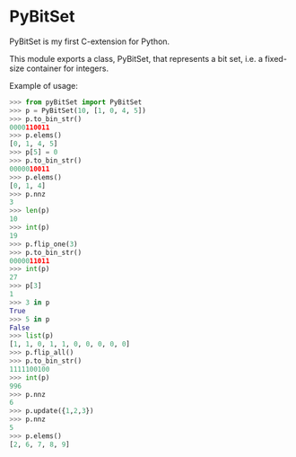 PyBitSet
========

PyBitSet is my first C-extension for Python.

This module exports a class, PyBitSet, that represents a bit set, i.e. a fixed-size container for integers.

Example of usage:

```python
>>> from pyBitSet import PyBitSet
>>> p = PyBitSet(10, [1, 0, 4, 5])
>>> p.to_bin_str()
0000110011
>>> p.elems()
[0, 1, 4, 5]
>>> p[5] = 0
>>> p.to_bin_str()
0000010011
>>> p.elems()
[0, 1, 4]
>>> p.nnz
3
>>> len(p)
10
>>> int(p)
19
>>> p.flip_one(3)
>>> p.to_bin_str()
0000011011
>>> int(p)
27
>>> p[3]
1
>>> 3 in p
True
>>> 5 in p
False
>>> list(p)
[1, 1, 0, 1, 1, 0, 0, 0, 0, 0]
>>> p.flip_all()
>>> p.to_bin_str()
1111100100
>>> int(p)
996
>>> p.nnz
6
>>> p.update({1,2,3})
>>> p.nnz
5
>>> p.elems()
[2, 6, 7, 8, 9]
```
